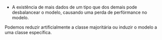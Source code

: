 - A existência de mais dados de um tipo que dos demais pode desbalancear o modelo, causando uma perda de perfórmance no modelo.

Podemos reduzir artificialmente a classe majoritária ou induzir o modelo a uma classe específica.
